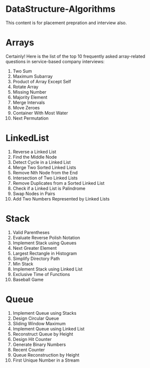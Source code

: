 # DataStructure-Algorithms
This content is for  placement prepration and interview also.
# Arrays

Certainly! Here is the list of the top 10 frequently asked array-related questions in service-based company interviews:

1. Two Sum
2. Maximum Subarray
3. Product of Array Except Self
4. Rotate Array
5. Missing Number
6. Majority Element
7. Merge Intervals
8. Move Zeroes
9. Container With Most Water
10. Next Permutation


# LinkedList

1. Reverse a Linked List
2. Find the Middle Node
3. Detect Cycle in a Linked List
4. Merge Two Sorted Linked Lists
5. Remove Nth Node from the End
6. Intersection of Two Linked Lists
7. Remove Duplicates from a Sorted Linked List
8. Check if a Linked List is Palindrome
9. Swap Nodes in Pairs
10. Add Two Numbers Represented by Linked Lists

# Stack

1. Valid Parentheses
2. Evaluate Reverse Polish Notation
3. Implement Stack using Queues
4. Next Greater Element
5. Largest Rectangle in Histogram
6. Simplify Directory Path
7. Min Stack
8. Implement Stack using Linked List
9. Exclusive Time of Functions
10. Baseball Game

# Queue

1. Implement Queue using Stacks
2. Design Circular Queue
3. Sliding Window Maximum
4. Implement Queue using Linked List
5. Reconstruct Queue by Height
6. Design Hit Counter
7. Generate Binary Numbers
8. Recent Counter
9. Queue Reconstruction by Height
10. First Unique Number in a Stream
